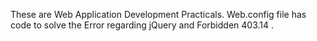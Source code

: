 These are Web Application Development Practicals.
Web.config file has code to solve the Error regarding jQuery and Forbidden 403.14 .
